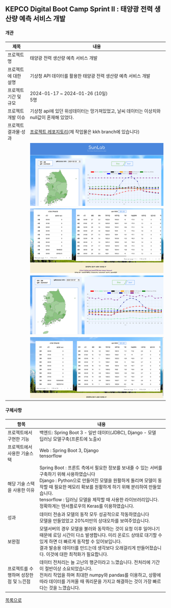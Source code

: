 ## KEPCO Digital Boot Camp Sprint II : 태양광 전력 생산량 예측 서비스 개발
#### 개관
|제목|내용|
|----|----|
|프로젝트명|태양광 전력 생산량 예측 서비스 개발|
|프로젝트에 대한 설명|기상청 API 데이터를 활용한 태양광 전력 생산량 예측 서비스 개발|
|프로젝트 기간 및 규모|2024-01-17 ~ 2024-01-26 (10일) <br> 5명|
|프로젝트 개발 이슈|기상청 api에 있던 위성데이터는 망가져있었고, 날씨 데이터는 이상치와 null값이 혼재해 있었다.|
|프로젝트 결과물·성과|[프로젝트 레포지토리](https://github.com/yoon0718/solar-power-forecast)(제 작업물은 kkh branch에 있습니다)|
||![main1](https://github.com/portk/portfolio/blob/main/images/sunlab_main.png)|
||![main1](https://github.com/portk/portfolio/blob/main/images/sunlab_main2.png)|
||![main1](https://github.com/portk/portfolio/blob/main/images/sunlab_pred1.png)|
||![main1](https://github.com/portk/portfolio/blob/main/images/sunlab_pred2.png)|

#### 구체사항
|항목|내용|
|----|----|
|프로젝트에서 구현한 기능|백엔드: Spring Boot 3 - 일반 데이터(JDBC), Django - 모델<br>딥러닝 모델구축(프론트에 노출x)|
|프로젝트에서 사용한 기술스택|Web : Spring Boot 3, Django<br>tensorflow|
|해당 기술 스택을 사용한 이유|Spring Boot : 프론트 측에서 필요한 정보를 보내줄 수 있는 서버를 구축하기 위해 사용하였습니다<br>Django : Python으로 만들어진 모델을 원활하게 돌리며 모델이 동작할 때 필요한 메모리 확보를 원활하게 하기 위해 분리하여 만들었습니다.<br>tensorflow : 딥러닝 모델을 제작할 때 사용한 라이브러리입니다. 정확하게는 텐서플로우의 Keras를 이용하였습니다.|
|성과|데이터 전송과 모델의 동작 모두 성공적으로 작동하였습니다<br>모델을 만들었었고 20%미만의 상대오차를 보여주었습니다.|
|보완점|모델서버의 경우 모델을 불러와 동작하는 것이 요청 이후 일어나기 때문에 로딩 시간이 다소 발생합니다. 미리 온로드 상태로 대기할 수 있게 하면 더 빠르게 동작할 수 있어보입니다.<br>결과 발송용 데이터를 만드는데 생각보다 오래걸리게 만들어졌습니다. 이것에 대한 최적화가 필요합니다.|
|프로젝트를 수행하며 성장한점 및 느낀점|데이터 전처리는 늘 고난의 행군이라고 느꼈습니다. 전처리에 기간이 절반이상 소요되었습니다.<br>전처리 작업을 하며 최대한 numpy와 pandas를 이용하고, 상황에 따라 데이터를 가져올 때 쿼리문을 가지고 해결하는 것이 가장 빠르다는 것을 느꼈습니다.|

[목록으로](https://github.com/portk/portfolio)
